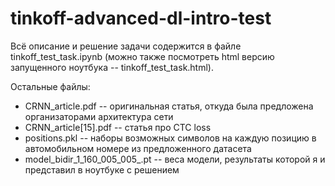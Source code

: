 # tinkoff-advanced-dl-intro-test

Всё описание и решение задачи содержится в файле tinkoff_test_task.ipynb (можно также посмотреть html версию запущенного ноутбука -- tinkoff_test_task.html). 

Остальные файлы:
+ CRNN_article.pdf -- оригинальная статья, откуда была предложена организаторами архитектура сети
+ CRNN_article[15].pdf -- статья про CTC loss
+ positions.pkl -- наборы возможных символов на каждую позицию в автомобильном номере из предложенного датасета
+ model_bidir_1_160_005_005_.pt -- веса модели, результаты которой я и представил в ноутбуке с решением
